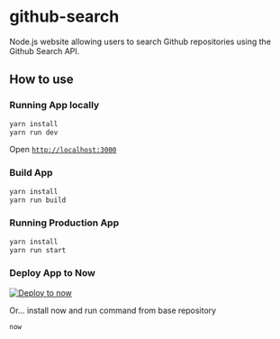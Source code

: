# github-search
Node.js website allowing users to search Github repositories using the Github Search API.

## How to use

### Running App locally

```bash
yarn install
yarn run dev
```

Open [`http://localhost:3000`](http://localhost:3000)

### Build App

```bash
yarn install
yarn run build
```

### Running Production App

```bash
yarn install
yarn run start
```

### Deploy App to Now

[![Deploy to now](https://deploy.now.sh/static/button.svg)](https://deploy.now.sh/?repo=https://github.com/camerondrennan/github-search)

Or... install now and run command from base repository

```bash
now
```